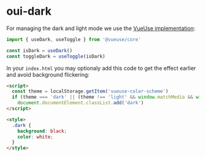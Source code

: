 # oui-dark

For managing the dark and light mode we use the [VueUse implementation](https://vueuse.org/core/useDark/):

```ts
import { useDark, useToggle } from '@vueuse/core'

const isDark = useDark()
const toggleDark = useToggle(isDark)
```

In your `index.html` you may optionaly add this code to get the effect earlier and avoid background flickering:

```html
<script>
  const theme = localStorage.getItem('vueuse-color-scheme')
  if (theme === 'dark' || (theme !== 'light' && window.matchMedia && window.matchMedia('(prefers-color-scheme: dark)').matches))
    document.documentElement.classList.add('dark')
</script>

<style>
  .dark {
    background: black;
    color: white;
  }
</style>
```
